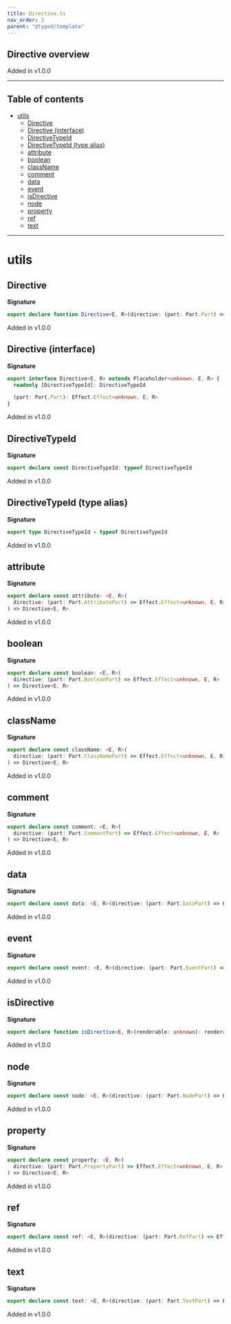 ```yaml
---
title: Directive.ts
nav_order: 2
parent: "@typed/template"
---
```


## Directive overview

Added in v1.0.0

---

<h2 class="text-delta">Table of contents</h2>

- [utils](#utils)
  - [Directive](#directive)
  - [Directive (interface)](#directive-interface)
  - [DirectiveTypeId](#directivetypeid)
  - [DirectiveTypeId (type alias)](#directivetypeid-type-alias)
  - [attribute](#attribute)
  - [boolean](#boolean)
  - [className](#classname)
  - [comment](#comment)
  - [data](#data)
  - [event](#event)
  - [isDirective](#isdirective)
  - [node](#node)
  - [property](#property)
  - [ref](#ref)
  - [text](#text)

---

# utils

## Directive

**Signature**

```ts
export declare function Directive<E, R>(directive: (part: Part.Part) => Effect.Effect<unknown, E, R>): Directive<E, R>
```

Added in v1.0.0

## Directive (interface)

**Signature**

```ts
export interface Directive<E, R> extends Placeholder<unknown, E, R> {
  readonly [DirectiveTypeId]: DirectiveTypeId

  (part: Part.Part): Effect.Effect<unknown, E, R>
}
```

Added in v1.0.0

## DirectiveTypeId

**Signature**

```ts
export declare const DirectiveTypeId: typeof DirectiveTypeId
```

Added in v1.0.0

## DirectiveTypeId (type alias)

**Signature**

```ts
export type DirectiveTypeId = typeof DirectiveTypeId
```

Added in v1.0.0

## attribute

**Signature**

```ts
export declare const attribute: <E, R>(
  directive: (part: Part.AttributePart) => Effect.Effect<unknown, E, R>
) => Directive<E, R>
```

Added in v1.0.0

## boolean

**Signature**

```ts
export declare const boolean: <E, R>(
  directive: (part: Part.BooleanPart) => Effect.Effect<unknown, E, R>
) => Directive<E, R>
```

Added in v1.0.0

## className

**Signature**

```ts
export declare const className: <E, R>(
  directive: (part: Part.ClassNamePart) => Effect.Effect<unknown, E, R>
) => Directive<E, R>
```

Added in v1.0.0

## comment

**Signature**

```ts
export declare const comment: <E, R>(
  directive: (part: Part.CommentPart) => Effect.Effect<unknown, E, R>
) => Directive<E, R>
```

Added in v1.0.0

## data

**Signature**

```ts
export declare const data: <E, R>(directive: (part: Part.DataPart) => Effect.Effect<unknown, E, R>) => Directive<E, R>
```

Added in v1.0.0

## event

**Signature**

```ts
export declare const event: <E, R>(directive: (part: Part.EventPart) => Effect.Effect<unknown, E, R>) => Directive<E, R>
```

Added in v1.0.0

## isDirective

**Signature**

```ts
export declare function isDirective<E, R>(renderable: unknown): renderable is Directive<E, R>
```

Added in v1.0.0

## node

**Signature**

```ts
export declare const node: <E, R>(directive: (part: Part.NodePart) => Effect.Effect<unknown, E, R>) => Directive<E, R>
```

Added in v1.0.0

## property

**Signature**

```ts
export declare const property: <E, R>(
  directive: (part: Part.PropertyPart) => Effect.Effect<unknown, E, R>
) => Directive<E, R>
```

Added in v1.0.0

## ref

**Signature**

```ts
export declare const ref: <E, R>(directive: (part: Part.RefPart) => Effect.Effect<unknown, E, R>) => Directive<E, R>
```

Added in v1.0.0

## text

**Signature**

```ts
export declare const text: <E, R>(directive: (part: Part.TextPart) => Effect.Effect<unknown, E, R>) => Directive<E, R>
```

Added in v1.0.0
